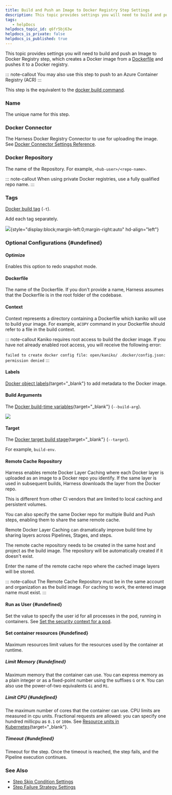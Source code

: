```yaml
---
title: Build and Push an Image to Docker Registry Step Settings
description: This topic provides settings you will need to build and push an Image to Docker Registry step, which creates a Docker image from a Dockerfile and pushes it to a Docker registry. You may also use this…
tags: 
   - helpDocs
helpdocs_topic_id: q6fr5bj63w
helpdocs_is_private: false
helpdocs_is_published: true
---
```


This topic provides settings you will need to build and push an Image to
Docker Registry step, which creates a Docker image from a
[Dockerfile](https://docs.docker.com/engine/reference/builder/) and
pushes it to a Docker registry.

::: note-callout
You may also use this step to push to an Azure Container Registry (ACR)
:::

This step is the equivalent to the [docker build
command](https://docs.docker.com/engine/reference/commandline/build/).

### Name

The unique name for this step.

### Docker Connector

The Harness Docker Registry Connector to use for uploading the image.
See [Docker Connector Settings
Reference](/article/u9bsd77g5a-docker-registry-connector-settings-reference).

### Docker Repository

The name of the Repository. For example, `<hub-user>/<repo-name>`.

::: note-callout
When using private Docker registries, use a fully qualified repo name.
:::

### Tags

[Docker build
tag](https://docs.docker.com/engine/reference/commandline/build/#tag-an-image--t)
(`-t`).

Add each tag separately.

![](https://files.helpdocs.io/i5nl071jo5/articles/q6fr5bj63w/1646943687916/ci-build-tags.png){style="display:block;margin-left:0;margin-right:auto"
hd-align="left"}

### Optional Configurations {#undefined}

#### Optimize

Enables this option to redo snapshot mode.

#### Dockerfile

The name of the Dockerfile. If you don\'t provide a name, Harness
assumes that the Dockerfile is in the root folder of the codebase.

#### Context

Context represents a directory containing a Dockerfile which kaniko will
use to build your image. For example, a`COPY` command in your Dockerfile
should refer to a file in the build context.

::: note-callout
Kaniko requires root access to build the docker image. If you have not
already enabled root access, you will receive the following error:\
\
`failed to create docker config file: open/kaniko/ .docker/config.json: permission denied`
:::

#### Labels

[Docker object
labels](https://docs.docker.com/config/labels-custom-metadata/){target="_blank"}
to add metadata to the Docker image.

#### Build Arguments

The [Docker build-time
variables](https://docs.docker.com/engine/reference/commandline/build/#set-build-time-variables---build-arg){target="_blank"}
(`--build-arg`).

![](https://files.helpdocs.io/i5nl071jo5/articles/q6fr5bj63w/1610058088594/image.png)

#### Target

The [Docker target build
stage](https://docs.docker.com/engine/reference/commandline/build/#specifying-target-build-stage---target){target="_blank"}
(`--target`).

For example, `build-env`.

#### Remote Cache Repository

Harness enables remote Docker Layer Caching where each Docker layer is
uploaded as an image to a Docker repo you identify. If the same layer is
used in subsequent builds, Harness downloads the layer from the Docker
repo.

This is different from other CI vendors that are limited to local
caching and persistent volumes.

You can also specify the same Docker repo for multiple Build and Push
steps, enabling them to share the same remote cache.

Remote Docker Layer Caching can dramatically improve build time by
sharing layers across Pipelines, Stages, and steps.

The remote cache repository needs to be created in the same host and
project as the build image. The repository will be automatically created
if it doesn't exist.

Enter the name of the remote cache repo where the cached image layers
will be stored.

::: note-callout
The Remote Cache Repository must be in the same account and organization
as the build image. For caching to work, the entered image name must
exist.
:::

#### Run as User {#undefined}

Set the value to specify the user id for all processes in the pod,
running in containers. See [Set the security context for a
pod](https://kubernetes.io/docs/tasks/configure-pod-container/security-context/#set-the-security-context-for-a-pod).

#### Set container resources {#undefined}

Maximum resources limit values for the resources used by the container
at runtime.

##### Limit Memory {#undefined}

Maximum memory that the container can use. You can express memory as a
plain integer or as a fixed-point number using the suffixes `G` or `M`.
You can also use the power-of-two equivalents `Gi` and `Mi`.

##### Limit CPU {#undefined}

The maximum number of cores that the container can use. CPU limits are
measured in cpu units. Fractional requests are allowed: you can specify
one hundred millicpu as `0.1` or `100m`. See [Resource units in
Kubernetes](https://kubernetes.io/docs/concepts/configuration/manage-resources-containers/#resource-units-in-kubernetes){target="_blank"}.

##### Timeout {#undefined}

Timeout for the step. Once the timeout is reached, the step fails, and
the Pipeline execution continues.

### See Also

-   [Step Skip Condition
    Settings](/article/i36ibenkq2-step-skip-condition-settings)
-   [Step Failure Strategy
    Settings](/article/htrur23poj-step-failure-strategy-settings)
